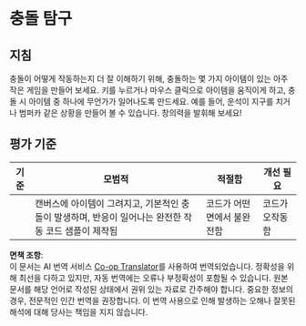 <!--
CO_OP_TRANSLATOR_METADATA:
{
  "original_hash": "8a0a097b45e7c75a611e2795e4013f16",
  "translation_date": "2025-08-23T23:03:18+00:00",
  "source_file": "6-space-game/4-collision-detection/assignment.md",
  "language_code": "ko"
}
-->
# 충돌 탐구

## 지침

충돌이 어떻게 작동하는지 더 잘 이해하기 위해, 충돌하는 몇 가지 아이템이 있는 아주 작은 게임을 만들어 보세요. 키를 누르거나 마우스 클릭으로 아이템을 움직이게 하고, 충돌 시 아이템 중 하나에 무언가가 일어나도록 만드세요. 예를 들어, 운석이 지구를 치거나 범퍼카 같은 상황을 만들어 볼 수 있습니다. 창의력을 발휘해 보세요!

## 평가 기준

| 기준     | 모범적                                                                                                                   | 적절함                        | 개선 필요         |
| -------- | ------------------------------------------------------------------------------------------------------------------------ | ----------------------------- | ----------------- |
|          | 캔버스에 아이템이 그려지고, 기본적인 충돌이 발생하며, 반응이 일어나는 완전한 작동 코드 샘플이 제작됨                      | 코드가 어떤 면에서 불완전함   | 코드가 오작동함  |

**면책 조항**:  
이 문서는 AI 번역 서비스 [Co-op Translator](https://github.com/Azure/co-op-translator)를 사용하여 번역되었습니다. 정확성을 위해 최선을 다하고 있지만, 자동 번역에는 오류나 부정확성이 포함될 수 있습니다. 원본 문서를 해당 언어로 작성된 상태에서 권위 있는 자료로 간주해야 합니다. 중요한 정보의 경우, 전문적인 인간 번역을 권장합니다. 이 번역 사용으로 인해 발생하는 오해나 잘못된 해석에 대해 당사는 책임을 지지 않습니다.